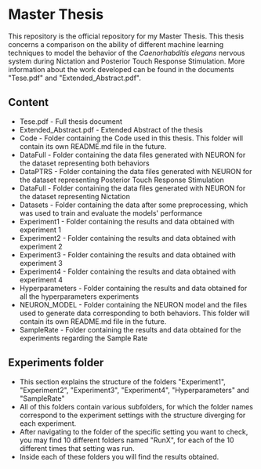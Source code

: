 # Master Thesis

This repository is the official repository for my Master Thesis.
This thesis concerns a comparison on the ability of different machine learning techniques to model the behavior of the *Caenorhabditis elegans* nervous system during Nictation and Posterior Touch Response Stimulation.
More information about the work developed can be found in the documents "Tese.pdf" and "Extended_Abstract.pdf".

## Content

  * Tese.pdf - Full thesis document
  * Extended_Abstract.pdf - Extended Abstract of the thesis
  * Code - Folder containing the Code used in this thesis. This folder will contain its own README.md file in the future.
  * DataFull - Folder containing the data files generated with NEURON for the dataset representing both behaviors
  * DataPTRS - Folder containing the data files generated with NEURON for the dataset representing Posterior Touch Response Stimulation
  * DataFull - Folder containing the data files generated with NEURON for the dataset representing Nictation
  * Datasets - Folder containing the data after some preprocessing, which was used to train and evaluate the models' performance
  * Experiment1 - Folder containing the results and data obtained with experiment 1
  * Experiment2 - Folder containing the results and data obtained with experiment 2
  * Experiment3 - Folder containing the results and data obtained with experiment 3
  * Experiment4 - Folder containing the results and data obtained with experiment 4
  * Hyperparameters - Folder containing the results and data obtained for all the hyperparameters experiments
  * NEURON_MODEL - Folder containing the NEURON model and the files used to generate data corresponding to both behaviors. This folder will contain its own README.md file in the future.
  * SampleRate - Folder containing the results and data obtained for the experiments regarding the Sample Rate

## Experiments folder

  * This section explains the structure of the folders "Experiment1", "Experiment2", "Experiment3", "Experiment4", "Hyperparameters" and "SampleRate"
  * All of this folders contain various subfolders, for which the folder names correspond to the experiment settings with the structure diverging for each experiment.
  * After navigating to the folder of the specific setting you want to check, you may find 10 different folders named "RunX", for each of the 10 different times that setting was run.
  * Inside each of these folders you will find the results obtained.
